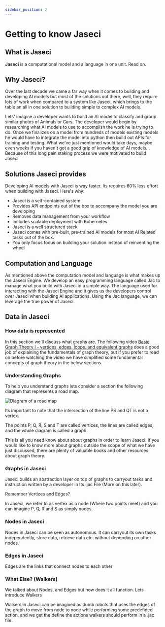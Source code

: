 ```yaml
---
sidebar_position: 2
---
```


# Getting to know Jaseci

## What is Jaseci

**Jaseci** is a computational model and a language in one unit. Read on.

## Why Jaseci?

Over the last decade we came a far way when it comes to building and developing AI models but most of the solutions out there, well, they require lots of work when compared to a system like Jaseci, which brings to the table an all in one solution to building simple to complex AI models.

Lets' imagine a developer wants to build an AI model to classify and group similar photos of Animals or Cars. The developer would begin by researching what AI models to use to accomplish the work he is trying to do. Once we finalizes on a model from hundreds of models existing models he would have to integrate the model into python then build out APIs for training and testing. What we've just mentioned would take days, maybe even weeks if you haven't got a good grip of knowledge of AI models... Because of this long pain staking process we were motivated to build Jaseci.

## Solutions Jaseci provides

Developing AI models with Jaseci is way faster. Its requires 60% less effort when building with Jaseci. Here's why:

- Jaseci is a self-contained system
- Provides API endpoints out of the box to accompany the model you are developing
- Removes data management from your workflow
- Includes scalable deployment with Kubernetes
- Jaseci is a well structured stack
- Jaseci comes with pre-built, pre-trained AI models for most AI Related tasks out of the box.
- You only focus focus on building your solution instead of reinventing the wheel

## Computation and Language

As mentioned above the computation model and language is what makes up the Jaseci Engine. We develop an easy programming language called Jac to manage what you build with Jaseci in a simple way. The language used for interacting with the Jaseci Engine and it gives us the developers control over Jaseci when building AI applications. Using the Jac language, we can leverage the true power of Jaseci.

## Data in Jaseci

### How data is represented

In this section we'll discuss what graphs are. The following video [Basic Graph Theory I - vertices, edges, loops, and equivalent graphs](https://www.youtube.com/watch?v=2RdnHdbgvNg) does a good job of explaining the fundamentals of graph theory, but if you prefer to read on before watching the video we have simplified some fundamental concepts of graph theory in the below sections.


### Understanding Graphs

To help you understand graphs lets consider a section the following diagram that represents a road map.

![Diagram of a road map](/img/tutorial/getting_started/introduction_to_graphs_road_map.png)

Its important to note that the intersection of the line PS and QT is not a vertex.

The points P, Q, R, S and T are called vertices, the lines are called edges, and the whole diagram is called a graph.

This is all you need know about about graphs in order to learn Jaseci. If you would like to know more about graphs outside the scope of what we have just discussed, there are plenty of valuable books and other resources about graph theory.

### Graphs in Jaseci

Jaseci builds an abstraction layer on top of graphs to carryout tasks and instruction written by a developer in Its .jac File (More on this later).

Remember Vertices and Edges?

In Jaseci, we refer to as vertex as a node (Where two points meet) and you can imagine P, Q, R and S as simply nodes.

### Nodes in Jaseci

Nodes in Jaseci can be seen as autonomous. It can carryout its own tasks independently, store data, retrieve data etc. without depending on other nodes.

### Edges in Jaseci

Edges are the links that connect nodes to each other

### What Else? (Walkers)

We talked about Nodes, and Edges but how does it all function. Lets introduce Walkers

Walkers in Jaseci can be imagined as dumb robots that uses the edges of the graph to move from node to node while performing some predefined action. and we get the define the actions walkers should perform in a .jac file.
